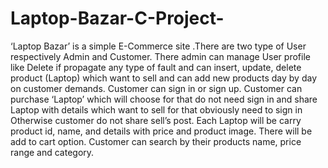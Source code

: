 # Laptop-Bazar-C-Project-
‘Laptop Bazar’ is a simple E-Commerce site .There are two type of User respectively Admin and Customer. There admin can manage User profile like Delete if propagate any type of fault and can insert, update, delete product (Laptop) which want to sell and can add new products day by day on customer demands.  Customer can sign in or sign up. Customer can purchase ‘Laptop’ which will choose for that do not need sign in and share Laptop with details which want to sell for that obviously need to sign in Otherwise customer do not share sell’s post. Each Laptop will be carry product id, name, and details with price and product image. There will be add to cart option. Customer can search by their products name, price range and category. 

